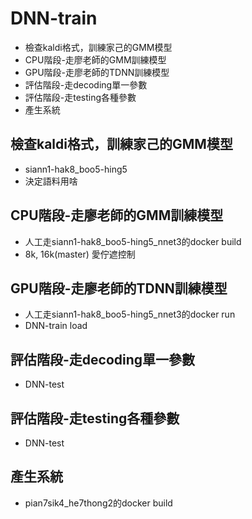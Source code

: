 # DNN-train

* 檢查kaldi格式，訓練家己的GMM模型
* CPU階段-走廖老師的GMM訓練模型
* GPU階段-走廖老師的TDNN訓練模型
* 評估階段-走decoding單一參數
* 評估階段-走testing各種參數
* 產生系統


## 檢查kaldi格式，訓練家己的GMM模型
* siann1-hak8_boo5-hing5
* 決定語料用啥

## CPU階段-走廖老師的GMM訓練模型
* 人工走siann1-hak8_boo5-hing5_nnet3的docker build
* 8k, 16k(master) 愛佇遮控制

## GPU階段-走廖老師的TDNN訓練模型
* 人工走siann1-hak8_boo5-hing5_nnet3的docker run
* DNN-train load

## 評估階段-走decoding單一參數
* DNN-test

## 評估階段-走testing各種參數
* DNN-test

## 產生系統
* pian7sik4_he7thong2的docker build

 
